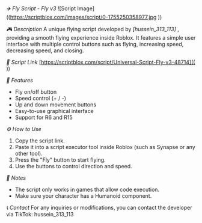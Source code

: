 

_✈️ Fly Script - Fly v3_
![Script Image]((https://scriptblox.com/images/script/0-1755250358977.jpg ))

_🎮 Description_
A unique flying script developed by _[hussein_313_113]_ , providing a smooth flying experience inside Roblox. It features a simple user interface with multiple control buttons such as flying, increasing speed, decreasing speed, and closing.

_🔗 Script Link_
[https://scriptblox.com/script/Universal-Script-Fly-v3-48714](( ))

_🧠 Features_
- Fly on/off button
- Speed control (+ / -)
- Up and down movement buttons
- Easy-to-use graphical interface
- Support for R6 and R15

_⚙️ How to Use_
1. Copy the script link.
2. Paste it into a script executor tool inside Roblox (such as Synapse or any other tool).
3. Press the "Fly" button to start flying.
4. Use the buttons to control direction and speed.

_📌 Notes_
- The script only works in games that allow code execution.
- Make sure your character has a Humanoid component.

_📞 Contact_
For any inquiries or modifications, you can contact the developer via TikTok: hussein_313_113

  
